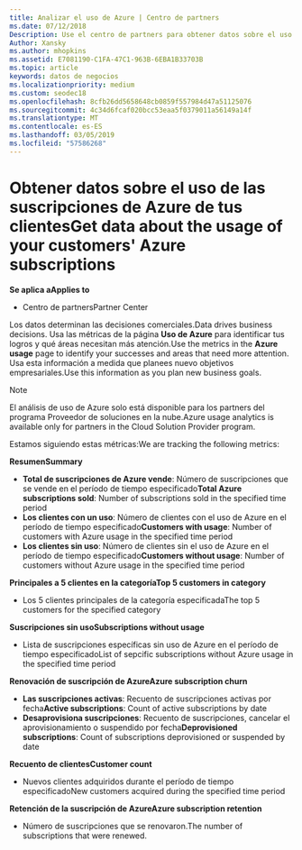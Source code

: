 ```yaml
---
title: Analizar el uso de Azure | Centro de partners
ms.date: 07/12/2018
Description: Use el centro de partners para obtener datos sobre el uso de las suscripciones de Azure de sus clientes.
Author: Xansky
ms.author: mhopkins
ms.assetid: E7081190-C1FA-47C1-963B-6EBA1B33703B
ms.topic: article
keywords: datos de negocios
ms.localizationpriority: medium
ms.custom: seodec18
ms.openlocfilehash: 8cfb26dd5658648cb0859f557984d47a51125076
ms.sourcegitcommit: 4c34d6fcaf020bcc53eaa5f0379011a56149a14f
ms.translationtype: MT
ms.contentlocale: es-ES
ms.lasthandoff: 03/05/2019
ms.locfileid: "57586268"
---
```

# <a name="get-data-about-the-usage-of-your-customers-azure-subscriptions"></a><span data-ttu-id="c60a7-104">Obtener datos sobre el uso de las suscripciones de Azure de tus clientes</span><span class="sxs-lookup"><span data-stu-id="c60a7-104">Get data about the usage of your customers' Azure subscriptions</span></span> 

<span data-ttu-id="c60a7-105">**Se aplica a**</span><span class="sxs-lookup"><span data-stu-id="c60a7-105">**Applies to**</span></span>
- <span data-ttu-id="c60a7-106">Centro de partners</span><span class="sxs-lookup"><span data-stu-id="c60a7-106">Partner Center</span></span>

<span data-ttu-id="c60a7-107">Los datos determinan las decisiones comerciales.</span><span class="sxs-lookup"><span data-stu-id="c60a7-107">Data drives business decisions.</span></span> <span data-ttu-id="c60a7-108">Usa las métricas de la página **Uso de Azure** para identificar tus logros y qué áreas necesitan más atención.</span><span class="sxs-lookup"><span data-stu-id="c60a7-108">Use the metrics in the **Azure usage** page to identify your successes and areas that need more attention.</span></span> <span data-ttu-id="c60a7-109">Usa esta información a medida que planees nuevo objetivos empresariales.</span><span class="sxs-lookup"><span data-stu-id="c60a7-109">Use this information as you plan new business goals.</span></span>

> [!NOTE]
> <span data-ttu-id="c60a7-110">El análisis de uso de Azure solo está disponible para los partners del programa Proveedor de soluciones en la nube.</span><span class="sxs-lookup"><span data-stu-id="c60a7-110">Azure usage  analytics is available only for partners in the Cloud Solution Provider program.</span></span>

<span data-ttu-id="c60a7-111">Estamos siguiendo estas métricas:</span><span class="sxs-lookup"><span data-stu-id="c60a7-111">We are tracking the following metrics:</span></span>

<span data-ttu-id="c60a7-112">**Resumen**</span><span class="sxs-lookup"><span data-stu-id="c60a7-112">**Summary**</span></span>  
 - <span data-ttu-id="c60a7-113">**Total de suscripciones de Azure vende**: Número de suscripciones que se vende en el período de tiempo especificado</span><span class="sxs-lookup"><span data-stu-id="c60a7-113">**Total Azure subscriptions sold**: Number of subscriptions sold in the specified time period</span></span>  
 - <span data-ttu-id="c60a7-114">**Los clientes con un uso**: Número de clientes con el uso de Azure en el período de tiempo especificado</span><span class="sxs-lookup"><span data-stu-id="c60a7-114">**Customers with usage**: Number of customers with Azure usage in the specified time period</span></span>  
 - <span data-ttu-id="c60a7-115">**Los clientes sin uso**: Número de clientes sin el uso de Azure en el período de tiempo especificado</span><span class="sxs-lookup"><span data-stu-id="c60a7-115">**Customers without usage**: Number of customers without Azure usage in the specified time period</span></span>  

<span data-ttu-id="c60a7-116">**Principales a 5 clientes en la categoría**</span><span class="sxs-lookup"><span data-stu-id="c60a7-116">**Top 5 customers in category**</span></span>  
 -  <span data-ttu-id="c60a7-117">Los 5 clientes principales de la categoría especificada</span><span class="sxs-lookup"><span data-stu-id="c60a7-117">The top 5 customers for the specified category</span></span>  

<span data-ttu-id="c60a7-118">**Suscripciones sin uso**</span><span class="sxs-lookup"><span data-stu-id="c60a7-118">**Subscriptions without usage**</span></span>  
 -  <span data-ttu-id="c60a7-119">Lista de suscripciones específicas sin uso de Azure en el período de tiempo especificado</span><span class="sxs-lookup"><span data-stu-id="c60a7-119">List of sepcific subscriptions without Azure usage in the specified time period</span></span>  

<span data-ttu-id="c60a7-120">**Renovación de suscripción de Azure**</span><span class="sxs-lookup"><span data-stu-id="c60a7-120">**Azure subscription churn**</span></span>  
 - <span data-ttu-id="c60a7-121">**Las suscripciones activas**: Recuento de suscripciones activas por fecha</span><span class="sxs-lookup"><span data-stu-id="c60a7-121">**Active subscriptions**: Count of active subscriptions by date</span></span>  
 - <span data-ttu-id="c60a7-122">**Desaprovisiona suscripciones**: Recuento de suscripciones, cancelar el aprovisionamiento o suspendido por fecha</span><span class="sxs-lookup"><span data-stu-id="c60a7-122">**Deprovisioned subscriptions**: Count of subscriptions deprovisioned or suspended by date</span></span>  

<span data-ttu-id="c60a7-123">**Recuento de clientes**</span><span class="sxs-lookup"><span data-stu-id="c60a7-123">**Customer count**</span></span>
 - <span data-ttu-id="c60a7-124">Nuevos clientes adquiridos durante el período de tiempo especificado</span><span class="sxs-lookup"><span data-stu-id="c60a7-124">New customers acquired during the specified time period</span></span>  

<span data-ttu-id="c60a7-125">**Retención de la suscripción de Azure**</span><span class="sxs-lookup"><span data-stu-id="c60a7-125">**Azure subscription retention**</span></span>  
 - <span data-ttu-id="c60a7-126">Número de suscripciones que se renovaron.</span><span class="sxs-lookup"><span data-stu-id="c60a7-126">The number of subscriptions that were renewed.</span></span>   
  